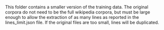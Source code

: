 This folder contains a smaller version of the training data.
The original corpora do not need to be the full wikipedia corpora, but must be large enough to allow the extraction of as many lines as reported in the lines_limit.json file.
If the original files are too small, lines will be duplicated.